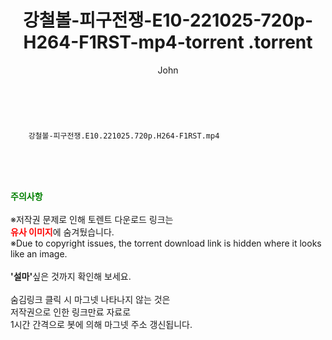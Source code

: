 ﻿---
layout: post
title:  "                   강철볼-피구전쟁-E10-221025-720p-H264-F1RST-mp4-torrent                .torrent"
author: John
categories: [ TV ]
tags: [  ]
image:  
description: "                   강철볼-피구전쟁-E10-221025-720p-H264-F1RST-mp4-torrent                 torrent 정보 공유"
toc: true
toc_sticky: true
---

<br>

        강철볼-피구전쟁.E10.221025.720p.H264-F1RST.mp4    
    
<br><br><br>
<p data-ke-size="size16"><b><span style="color: green;">주의사항</span></b><br /><br />※저작권 문제로 인해 토렌트 다운로드 링크는<br /><b><span style="color: red;">유사 이미지</span></b>에 숨겨뒀습니다.<br />※Due to copyright issues, the torrent download link is hidden where it looks like an image.<br /><br /><b>'설마'</b>싶은 것까지 확인해 보세요.<br /><br />숨김링크 클릭 시 마그넷 나타나지 않는 것은<br />저작권으로 인한 링크만료 자료로<br />1시간 간격으로 봇에 의해 마그넷 주소 갱신됩니다.</p>
